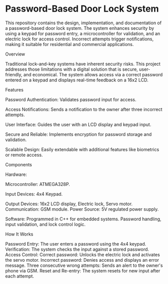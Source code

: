 # Password-Based Door Lock System

This repository contains the design, implementation, and documentation of a password-based door lock system. The system enhances security by using a keypad for password entry, a microcontroller for validation, and an electric lock for access control. Incorrect attempts trigger notifications, making it suitable for residential and commercial applications.

Overview

Traditional lock-and-key systems have inherent security risks. This project addresses those limitations with a digital solution that is secure, user-friendly, and economical. The system allows access via a correct password entered on a keypad and displays real-time feedback on a 16x2 LCD.

Features

Password Authentication: Validates password input for access.

Access Notifications: Sends a notification to the owner after three incorrect attempts.

User Interface: Guides the user with an LCD display and keypad input.

Secure and Reliable: Implements encryption for password storage and validation.

Scalable Design: Easily extendable with additional features like biometrics or remote access.

Components

Hardware:

Microcontroller: ATMEGA328P.

Input Devices: 4x4 Keypad.

Output Devices: 16x2 LCD display, Electric lock, Servo motor.
Communication: GSM module.
Power Source: 5V regulated power supply.

Software:
Programmed in C++ for embedded systems.
Password handling, input validation, and lock control logic.

How It Works

Password Entry: The user enters a password using the 4x4 keypad.
Verification: The system checks the input against a stored password.
Access Control:
Correct password: Unlocks the electric lock and activates the servo motor.
Incorrect password: Denies access and displays an error message.
Three consecutive wrong attempts: Sends an alert to the owner's phone via GSM.
Reset and Re-entry: The system resets for new input after each attempt.
